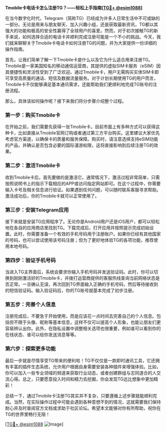 **Tmobile卡电话卡怎么注册TG？——轻松上手指南[[TG💪+ @esim1088](https://t.me/s/esim1088)]**

在当今数字化时代，Telegram（简称TG）已经成为许多人日常生活中不可或缺的一部分。无论是用来与朋友聊天、加入兴趣小组，还是获取最新资讯，TG都以其强大的功能和极高的安全性赢得了全球用户的喜爱。然而，对于初次接触TG的新手来说，如何选择合适的电话卡并顺利完成注册可能是一个不小的挑战。今天，我们就来聊聊关于Tmobile卡电话卡如何注册TG的问题，并为大家提供一份详细的操作指南。

首先，让我们简单了解一下Tmobile卡是什么以及它为什么适合用来注册TG。Tmobile是一家美国知名的移动通信运营商，其提供的虚拟SIM卡服务（eSIM）因其便捷性和灵活性受到了广泛欢迎。通过Tmobile卡，用户无需购买实体SIM卡即可享受高质量的通话、短信及数据流量服务。对于计划长期使用TG的用户而言，Tmobile卡不仅能够满足基本通讯需求，还能帮助我们更顺利地完成TG账号的注册流程。

那么，具体该如何操作呢？接下来我们将分步骤介绍整个过程。

### 第一步：购买Tmobile卡

在开始之前，我们需要先获得一张Tmobile卡。目前市面上有多种方式可以获得这种卡，比如直接从Tmobile官网订购或者通过第三方平台购买。这里建议大家优先考虑官方渠道，以确保卡的质量和服务保障。购买时，请注意选择支持eSIM功能的产品，并确认是否包含必要的国际漫游权限，这将直接影响到后续注册TG的效果。

### 第二步：激活Tmobile卡

收到Tmobile卡后，首先要做的是激活它。通常情况下，激活过程非常简单，只需按照说明书上的指示下载相应的APP或访问指定网站即可。在这个过程中，你需要输入卡号及相关信息进行验证。如果遇到任何问题，可以随时联系客服寻求帮助。激活成功后，你的Tmobile卡就可以正常使用了。

### 第三步：安装Telegram应用

接下来就是安装TG应用程序了。无论你是Android用户还是iOS用户，都可以轻松地在各自的应用商店里找到TG。下载完成后，打开应用并按照提示完成初始设置。此时，你需要准备一个有效的手机号码用于注册账户。如果你已经有其他国家的号码，也可以尝试使用该号码注册；但为了更好地体验TG的各项功能，推荐使用本地号码。

### 第四步：验证手机号码

当进入TG主界面后，系统会要求你输入手机号码并发送验证码。此时，你可以切换到刚刚激活好的Tmobile卡，并拨打运营商提供的客服热线查询当前网络状态是否正常。一旦确认无误，再次回到TG界面输入正确的手机号码，然后等待接收到的短信验证码。输入验证码后，你的TG账号就基本完成了初步注册。

### 第五步：完善个人信息

注册完成后，不要急于开始使用，而是应该花一点时间去完善自己的个人信息。包括但不限于头像、昵称等基本信息，这样不仅可以提高个人形象，也能让朋友们更容易辨认出你。此外，在隐私设置中调整相关选项也很重要，例如谁可以看到你的在线状态、谁可以给你发送消息等等。

### 第六步：探索更多功能

最后一步就是尽情享受TG带来的便利啦！TG不仅仅是一款即时通讯工具，它还拥有丰富的插件生态系统，允许用户根据自身需要安装各种插件来增强体验。比如，你可以加入一些专业领域的频道来获取行业动态，或者创建群组与志同道合的人交流心得。总之，只要愿意投入时间和精力去挖掘，你会发现TG远比想象中更加精彩！

总结一下，通过Tmobile卡注册TG其实并不复杂，只要遵循上述步骤就能顺利完成。当然，在实际操作过程中可能会遇到各种意想不到的情况，这就需要我们保持耐心并及时查阅官方文档或求助于社区论坛。希望本文能够对你有所帮助，祝你在TG的世界里畅行无阻！

[[TG💪+ @esim1088](https://t.me/s/esim1088) ![Image](https://i.postimg.cc/4NQfJmqS/Snipaste-2025-05-13-00-14-12.png)]